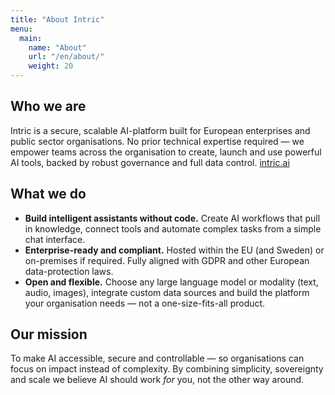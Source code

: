 ```yaml
---
title: "About Intric"
menu:
  main:
    name: "About"
    url: "/en/about/"
    weight: 20
---
```


## Who we are  
Intric is a secure, scalable AI-platform built for European enterprises and public sector organisations. No prior technical expertise required — we empower teams across the organisation to create, launch and use powerful AI tools, backed by robust governance and full data control. [intric.ai](https://www.intric.ai)

## What we do  
- **Build intelligent assistants without code.** Create AI workflows that pull in knowledge, connect tools and automate complex tasks from a simple chat interface.  
- **Enterprise-ready and compliant.** Hosted within the EU (and Sweden) or on-premises if required. Fully aligned with GDPR and other European data-protection laws.  
- **Open and flexible.** Choose any large language model or modality (text, audio, images), integrate custom data sources and build the platform your organisation needs — not a one-size-fits-all product.

## Our mission  
To make AI accessible, secure and controllable — so organisations can focus on impact instead of complexity. By combining simplicity, sovereignty and scale we believe AI should work *for* you, not the other way around.
